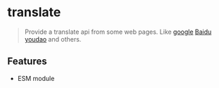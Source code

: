 # translate

> Provide a translate api from some web pages. Like [google](https://translate.google.com/) [Baidu](https://fanyi.baidu.com/) [youdao](https://fanyi.youdao.com/) and others.

## Features

- ESM module
